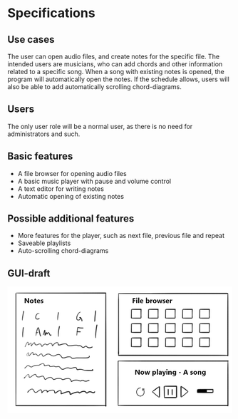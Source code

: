 # Specifications

## Use cases

The user can open audio files, and create notes for the specific file. The intended users are 
musicians, who can add chords and other information related to a specific song. When a song with 
existing notes is opened, the program will automatically open the notes. If the schedule allows, 
users will also be able to add automatically scrolling chord-diagrams.

## Users

The only user role will be a normal user, as there is no need for administrators and such.

## Basic features

- A file browser for opening audio files
- A basic music player with pause and volume control
- A text editor for writing notes
- Automatic opening of existing notes


## Possible additional features
- More features for the player, such as next file, previous file and repeat
- Saveable playlists
- Auto-scrolling chord-diagrams

## GUI-draft

<img src="https://raw.githubusercontent.com/Teo44/ot-harjoitustyo/master/documentation/pictures/GUI-draft.png">
